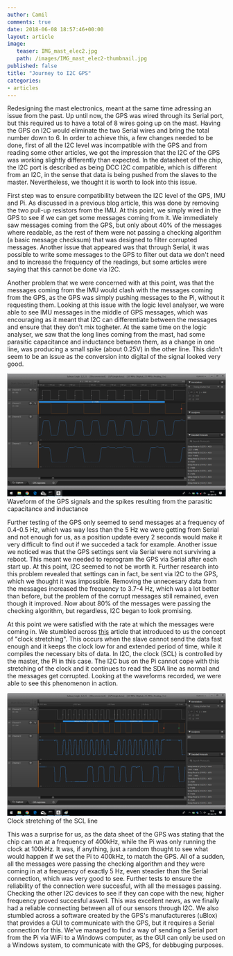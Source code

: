 ```yaml
---
author: Camil
comments: true
date: 2018-06-08 18:57:46+00:00
layout: article
image:
   teaser: IMG_mast_elec2.jpg
   path: /images/IMG_mast_elec2-thumbnail.jpg
published: false
title: "Journey to I2C GPS"
categories:
- articles
---
```

Redesigning the mast electronics, meant at the same time adressing an issue from the past. Up until now,
the GPS was wired through its Serial port, but this required us to have a total of 8 wires going up on
the mast. Having the GPS on I2C would eliminate the two Serial wires and bring the total number down to 
6. In order to achieve this, a few changes needed to be done, first of all the I2C level was incompatible
with the GPS and from reading some other articles, we got the impression that the I2C of the GPS was 
working slightly differently than expected. In the datasheet of the chip, the I2C port is described as being
DCC I2C compatible, which is different from an I2C, in the sense that data is being pushed from the slaves 
to the master. Nevertheless, we thought it is worth to look into this issue.

First step was to ensure compatibility between the I2C level of the GPS, IMU and Pi. As discussed in a
previous blog article, this was done by removing the two pull-up resistors from the IMU. At this point,
we simply wired in the GPS to see if we can get some messages coming from it. We immediately saw
messages coming from the GPS, but only about 40% of the messages where readable, as the rest of them 
were not passing a checking algorithm (a basic message checksum) that was designed to filter corrupted messages. Another issue 
that appeared was that through Serial, it was possible to write some messages to the GPS to filter out
data we don't need and to increase the frequency of the readings, but some articles were saying that this
cannot be done via I2C.

Another problem that we were concerned with at this point, was that the messages coming from the IMU would clash
with the messages coming from the GPS, as the GPS was simply pushing messages to the Pi, without it
requesting them. Looking at this issue with the logic level analyser, we were able to see IMU messages in 
the middle of GPS messages, which was encouraging as it meant that I2C can differentiate between the 
messages and ensure that they don't mix togheter. At the same time on the logic analyser, we saw that the long
lines coming from the mast, had some parasitic capacitance and inductance between them, as a change in 
one line, was producing a small spike (about 0.25V) in the other line. This didn't seem to be an issue 
as the conversion into digital of the signal looked very good.

![GPS waveform](/images/GPS_signal.png)
Waveform of the GPS signals and the spikes resulting from the parasitic capacitance and inductance

Further testing of the GPS only seemed to send messages at a frequency of 0.4-0.5 Hz, which was way less
than the 5 Hz we were getting from Serial and not enough for us, as a position update every 2 seconds would
make it very difficult to find out if we succeded a tack for example. Another issue we noticed was that the GPS settings sent via
Serial were not surviving a reboot. This meant we needed to reprogram the GPS via Serial after each start up.
At this point, I2C seemed to not be worth it. Further research into 
this problem revealed that settings can in fact, be sent via I2C to the GPS, which we thought it was 
impossible. Removing the unnecesary data from the messages increased the frequency to 3.7-4 Hz, which
was a lot better than before, but the problem of the corrupt messages still remained, even though it 
improved. Now about 80% of the messages were passing the checking algorithm, but regardless, I2C 
began to look promising. 

At this point we were satisfied with the rate at which the messages were coming in. We stumbled 
across [this](http://www.advamation.com/knowhow/raspberrypi/rpi-i2c-bug.html) article that introduced
to us the concept of "clock stretching". This occurs when the slave cannot send the data fast enough 
and it keeps the clock low for and extended period of time, while it compiles the necessary bits of data.
In I2C, the clock (SCL) is controlled by 
the master, the Pi in this case. The I2C bus on the Pi cannot cope with this stretching of the clock 
and it continues to read the SDA line as normal and the messages get corrupted. Looking at the waveforms 
recorded, we were able to see this phenomenon in action.

![Clock stretching](/images/clock-stretching.png)
Clock stretching of the SCL line

This was a surprise for us, as the data sheet of the GPS was stating that the chip can run at a 
frequency of 400kHz, while the Pi was only running the clock at 100kHz. It was, if anything, just 
a random thought to see what would happen if we set the Pi to 400kHz, to match the GPS. All of a 
sudden, all the messages were passing the checking algorithm and they were coming in at a frequency of
exactly 5 Hz, even steadier than the Serial connection, which was very good to see. Further tests to
ensure the reliability of the connection were succesful, with all the messages passing. Checking the 
other I2C devices to see if they can cope with the new, higher frequency proved succesful aswell.
This was excellent news, as we finally had a reliable connecting between all of our sensors through I2C.
We also stumbled across a software created by the GPS's manufactureres (uBlox) that provides a GUI to communicate
with the GPS, but it requires a Serial connection for this. We've managed to find a way of sending
a Serial port from the Pi via WiFi to a Windows computer, as the GUI can only be used on a Windows system,
to communicate with the GPS, for debbuging purposes. 



